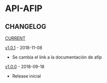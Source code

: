 # API-AFIP

## CHANGELOG

[CURRENT](/../compare/master...develop)


[v1.0.1](/../tree/v1.0.1) - 2018-11-08
* Se cambia el link a la documentación de afip

[v1.0.0](/../tree/v1.0.0) - 2018-09-18
* Release inicial